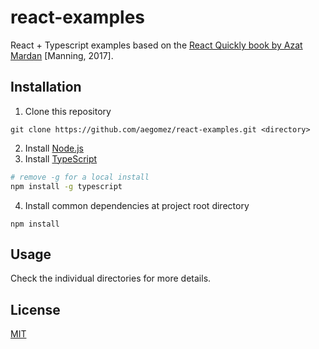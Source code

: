 # react-examples

React + Typescript examples based on the [React Quickly book by Azat Mardan](http://reactquickly.co/) [Manning, 2017].

## Installation

1. Clone this repository
```
git clone https://github.com/aegomez/react-examples.git <directory>
```
2. Install [Node.js](https://nodejs.org/)
3. Install [TypeScript](https://www.typescriptlang.org/)
```sh
# remove -g for a local install
npm install -g typescript
```
4. Install common dependencies at project root directory
```
npm install
```

## Usage

Check the individual directories for more details.

## License

[MIT](LICENSE)